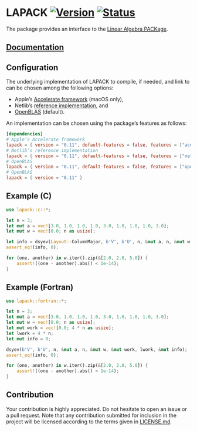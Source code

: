 # LAPACK [![Version][version-img]][version-url] [![Status][status-img]][status-url]

The package provides an interface to the [Linear Algebra PACKage][lapack].

## [Documentation][documentation]

## Configuration

The underlying implementation of LAPACK to compile, if needed, and link to can
be chosen among the following options:

* Apple’s [Accelerate framework][accelerate] (macOS only),
* Netlib’s [reference implementation][netlib], and
* [OpenBLAS][openblas] (default).

An implementation can be chosen using the package’s features as follows:

```toml
[dependencies]
# Apple’s Accelerate framework
lapack = { version = "0.11", default-features = false, features = ["accelerate"] }
# Netlib’s reference implementation
lapack = { version = "0.11", default-features = false, features = ["netlib"] }
# OpenBLAS
lapack = { version = "0.11", default-features = false, features = ["openblas"] }
# OpenBLAS
lapack = { version = "0.11" }
```

## Example (C)

```rust
use lapack::c::*;

let n = 3;
let mut a = vec![3.0, 1.0, 1.0, 1.0, 3.0, 1.0, 1.0, 1.0, 3.0];
let mut w = vec![0.0; n as usize];

let info = dsyev(Layout::ColumnMajor, b'V', b'U', n, &mut a, n, &mut w);
assert_eq!(info, 0);

for (one, another) in w.iter().zip(&[2.0, 2.0, 5.0]) {
    assert!((one - another).abs() < 1e-14);
}
```

## Example (Fortran)

```rust
use lapack::fortran::*;

let n = 3;
let mut a = vec![3.0, 1.0, 1.0, 1.0, 3.0, 1.0, 1.0, 1.0, 3.0];
let mut w = vec![0.0; n as usize];
let mut work = vec![0.0; 4 * n as usize];
let lwork = 4 * n;
let mut info = 0;

dsyev(b'V', b'U', n, &mut a, n, &mut w, &mut work, lwork, &mut info);
assert_eq!(info, 0);

for (one, another) in w.iter().zip(&[2.0, 2.0, 5.0]) {
    assert!((one - another).abs() < 1e-14);
}
```

## Contribution

Your contribution is highly appreciated. Do not hesitate to open an issue or a
pull request. Note that any contribution submitted for inclusion in the project
will be licensed according to the terms given in [LICENSE.md](LICENSE.md).

[accelerate]: https://developer.apple.com/reference/accelerate
[lapack]: https://en.wikipedia.org/wiki/LAPACK
[netlib]: http://www.netlib.org/lapack
[openblas]: http://www.openblas.net

[documentation]: https://docs.rs/lapack
[status-img]: https://travis-ci.org/stainless-steel/lapack.svg?branch=master
[status-url]: https://travis-ci.org/stainless-steel/lapack
[version-img]: https://img.shields.io/crates/v/lapack.svg
[version-url]: https://crates.io/crates/lapack
